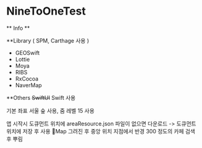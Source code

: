 # NineToOneTest

** Info **

[App Name]: NinetoTest
[Bundle]: com.app.nine.NinetoTest
[Architecture]: RIBs

**Library ( SPM, Carthage 사용 )
- GEOSwift
- Lottie
- Moya
- RIBS
- RxCocoa
- NaverMap

**Others
~~SwiftUI~~ Swift 사용

기본 좌표 서울 숲 사용, 줌 레벨 15 사용

앱 시작시 도큐먼트 위치에 areaResource.json 파일이 없으면 다운로드 -> 도큐먼트 위치에 저장 후 사용
Map 그려진 후 중앙 위치 지점에서 반경 300 정도의 카페 검색 후 뿌림 
